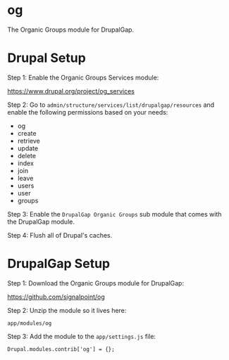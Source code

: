 og
==

The Organic Groups module for DrupalGap.

# Drupal Setup

Step 1: Enable the Organic Groups Services module:

https://www.drupal.org/project/og_services

Step 2: Go to `admin/structure/services/list/drupalgap/resources` and enable the
following permissions based on your needs:

- og
 - create
 - retrieve
 - update
 - delete
 - index
 - join
 - leave
 - users
- user
 - groups

Step 3: Enable the `DrupalGap Organic Groups` sub module that comes with the
DrupalGap module.

Step 4: Flush all of Drupal's caches.

# DrupalGap Setup

Step 1: Download the Organic Groups module for DrupalGap:

https://github.com/signalpoint/og

Step 2: Unzip the module so it lives here:

```
app/modules/og
```

Step 3: Add the module to the `app/settings.js` file:

```
Drupal.modules.contrib['og'] = {};
```

